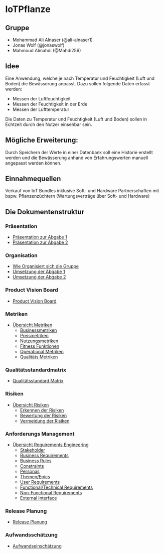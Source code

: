 # IoTPflanze
## Gruppe

- Mohammad Ali Alnaser (@ali-alnaser1)
- Jonas Wolf (@jonaswolf)
- Mahmoud Almahdi (@Mahdi256)

## Idee
Eine Anwendung, welche je nach Temperatur und Feuchtigkeit (Luft und Boden) die Bewässerung anpasst. Dazu sollen folgende Daten erfasst werden:

- Messen der Luftfeuchtigkeit
- Messen der Feuchtigkeit in der Erde
- Messen der Lufttemperatur

Die Daten zu Temperatur und Feuchtigkeit (Luft und Boden) sollen in Echtzeit durch den Nutzer einsehbar sein.

## Mögliche Erweiterung:

Durch Speichern der Werte in einer Datenbank soll eine Historie erstellt werden und die Bewässerung anhand von Erfahrungswerten manuell angepasst werden können.

## Einnahmequellen

Verkauf von IoT Bundles inklusive Soft- und Hardware
Partnerschaften mit bspw. Pflanzenzüchtern (Wartungsverträge über Soft- und Hardware)

## Die Dokumentenstruktur
### Präsentation
- [Präsentation zur Abgabe 1](Abgabe1.pdf)
- [Präsentation zur Abgabe 2](Abgabe2.pdf)

### Organisation
- [Wie Organisiert sich die Gruppe](10_Organisation/Organisation.md)
- [Umsetzung der Abgabe 1](10_Organisation/UmsetzungAbgabe1.md)
- [Umsetzung der Abgabe 2](10_Organisation/UmsetzungAbgabe2.md)

### Product Vision Board
- [Product Vision Board](20_ProductVisionBoard/ProductVisionBoard.md)

### Metriken
- [Übersicht Metriken](30_Metriken/Metriken.md)
    + [Businessmetriken](30_Metriken/BusinessMetriken.md)
    + [Preismetriken](30_Metriken/PreisMetriken.md)
    + [Nutzungsmetriken](30_Metriken/NutzungsMetriken.md)
    + [Fitness Funktionen](30_Metriken/FitnessFunktionen.md)
    + [Operational Metriken](30_Metriken/OperationalMetriken.md)
    + [Qualitäts Metriken](30_Metriken/QualitaetsMetriken.md)

### Qualitätsstandardmatrix
- [Qualitätsstandard Matrix](40_Qualitaetsstandard/QualitaetsstandardMatrix.md)

### Risiken
- [Übersicht Risiken](50_Risiken/Risiken.md)
	+ [Erkennen der Risiken](50_Risiken/RisikenErkennen.md)
    + [Bewertung der Risiken](50_Risiken/RisikenBewertung.md)
    + [Vermeidung der Risiken](50_Risiken/RisikenVermeidung.md)

### Anforderungs Management
- [Übersicht Requirements Engineering](60_RequirementsEngineering/RequirementsEngineering.md)
	+ [Stakeholder](60_RequirementsEngineering/Stakeholder.md)
    + [Business Requirements](60_RequirementsEngineering/BusinessRequirements.md)
    + [Business Rules](60_RequirementsEngineering/BusinessRules.md)
    + [Constraints](60_RequirementsEngineering/Constraints.md)
    + [Personas](60_RequirementsEngineering/Personas.pptx)
    + [Themen/Epics](60_RequirementsEngineering/Epics.md)
    + [User Requirements](60_RequirementsEngineering/UserRequirements.md)
    + [Functional/Technical Requirements](60_RequirementsEngineering/FunctionalRequirements.md)
    + [Non-Functional Requirements](60_RequirementsEngineering/NonFunctionalRequirements.md)
    + [External Interface](60_RequirementsEngineering/ExternalRequirements.md)

### Release Planung
- [Release Planung](70_ReleasePlanung/ReleasePlanung.md)

### Aufwandsschätzung
- [Aufwandseinschätzung](80_Aufwandsschaetzung/Aufwandsschaetzung.md)